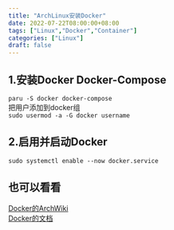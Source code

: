 ```yaml
---
title: "ArchLinux安装Docker"
date: 2022-07-22T08:00:00+08:00
tags: ["Linux","Docker","Container"]
categories: ["Linux"]
draft: false
---
```


## 1.安装Docker Docker-Compose

`paru -S docker docker-compose`  
把用户添加到docker组  
`sudo usermod -a -G docker username`

## 2.启用并启动Docker

`sudo systemctl enable --now docker.service`

## 也可以看看

[Docker的ArchWiki](https://wiki.archlinux.org/title/Docker)  
[Docker的文档](https://docs.docker.com/)
